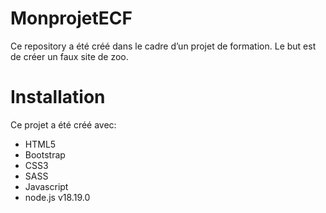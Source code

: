 # MonprojetECF
Ce repository a été créé dans le cadre d’un projet de formation. Le but est de créer un faux site de zoo.

# Installation
Ce projet a été créé avec:
- HTML5
- Bootstrap
- CSS3
- SASS
- Javascript
- node.js v18.19.0
